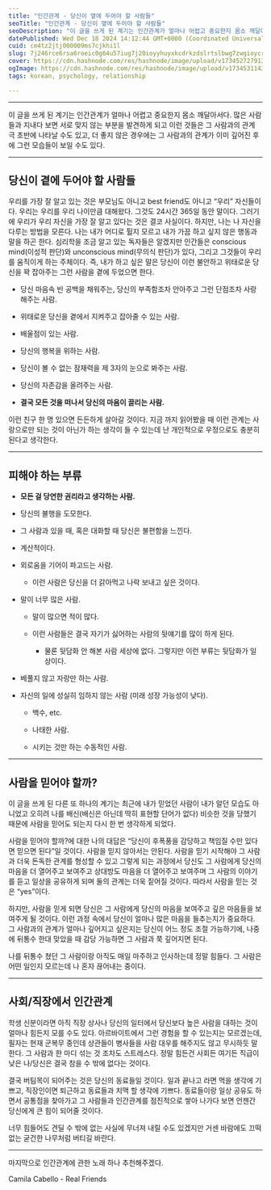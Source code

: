 ```yaml
---
title: "인간관계 - 당신이 옆에 두어야 할 사람들"
seoTitle: "인간관계 - 당신이 옆에 두어야 할 사람들"
seoDescription: "이 글을 쓰게 된 계기는 인간관계가 얼마나 어렵고 중요한지 몸소 깨달아서다. 많은 사람들과 지내다 보면 서로 맞지 않는 부분을 발견하게 되고 이런 것들은 그 사람과의 관계 극 초반에 나타날 수도 있고, 더 좋지 않은 경우에는 그 사람과의 관계가 이미 깊어진 후에 그런 모습들이 보"
datePublished: Wed Dec 18 2024 14:12:44 GMT+0000 (Coordinated Universal Time)
cuid: cm4tz2jtj000009ms7cjkhi1l
slug: 7j246rce6rsa6roeic0g64u57iug7j20ioyyhuyxkcdrkzdslrtslbwg7zwgioycrouejoutpa
cover: https://cdn.hashnode.com/res/hashnode/image/upload/v1734527279139/faa220bd-3ac2-4e74-8230-2f16be518442.jpeg
ogImage: https://cdn.hashnode.com/res/hashnode/image/upload/v1734531143520/9476e1f6-7301-46a2-bfc1-2ff9afc4788f.jpeg
tags: korean, psychology, relationship

---
```


---

이 글을 쓰게 된 계기는 인간관계가 얼마나 어렵고 중요한지 몸소 깨달아서다. 많은 사람들과 지내다 보면 서로 맞지 않는 부분을 발견하게 되고 이런 것들은 그 사람과의 관계 극 초반에 나타날 수도 있고, 더 좋지 않은 경우에는 그 사람과의 관계가 이미 깊어진 후에 그런 모습들이 보일 수도 있다.

---

## 당신이 곁에 두어야 할 사람들

우리를 가장 잘 알고 있는 것은 부모님도 아니고 best friend도 아니고 “우리” 자신들이다. 우리는 우리를 우리 나이만큼 대해왔다. 그것도 24시간 365일 동안 말이다. 그러기에 우리가 우리 자신을 가장 잘 알고 있다는 것은 결코 사실이다. 하지만, 나는 나 자신을 다루는 방법을 모른다. 나는 내가 어디로 튈지 모르고 내가 가끔 하고 싶지 않은 행동과 말을 하곤 한다. 심리학을 조금 알고 있는 독자들은 알겠지만 인간들은 conscious mind(이성적 판단)와 unconscious mind(무의식 판단)가 있다, 그리고 그것들이 우리를 움직이게 하는 주체이다. 즉, 내가 하고 싶은 말은 당신이 이런 불안하고 위태로운 당신을 꽉 잡아주는 그런 사람을 곁에 두었으면 한다.

* 당신 마음속 빈 공백을 채워주는, 당신의 부족함조차 안아주고 그런 단점조차 사랑해주는 사람.
    
* 위태로운 당신을 곁에서 지켜주고 잡아줄 수 있는 사람.
    
* 배울점이 있는 사람.
    
* 당신의 행복을 위하는 사람.
    
* 당신이 볼 수 없는 잠재력을 제 3자의 눈으로 봐주는 사람.
    
* 당신의 자존감을 올려주는 사람.
    
* **결국 모든 것을 떠나서 당신의 마음이 끌리는 사람.**
    

이런 친구 한 명 있으면 든든하게 살아갈 것이다. 지금 까지 읽어봤을 때 이런 관계는 사랑으로만 되는 것이 아닌가 하는 생각이 들 수 있는데 난 개인적으로 우정으로도 충분히 된다고 생각한다.

---

## 피해야 하는 부류

* **모든 걸 당연한 권리라고 생각하는 사람.**
    
* 당신의 불행을 도모한다.
    
* 그 사람과 있을 때, 혹은 대화할 때 당신은 불편함을 느낀다.
    
* 계산적이다.
    
* 외로움을 기어이 파고드는 사람.
    
    * 이런 사람은 당신을 더 갉아먹고 나락 보내고 싶은 것이다.
        
* 말이 너무 많은 사람.
    
    * 말이 많으면 적이 많다.
        
    * 이런 사람들은 결국 자기가 싫어하는 사람의 뒷얘기를 많이 하게 된다.
        
        * 물론 뒷담화 안 해본 사람 세상에 없다. 그렇지만 이런 부류는 뒷담화가 일상이다.
            
* 베풀지 않고 자랑만 하는 사람.
    
* 자신의 일에 성실히 임하지 않는 사람 (미래 성장 가능성이 낮다).
    
    * 백수, etc.
        
    * 나태한 사람.
        
    * 시키는 것만 하는 수동적인 사람.
        

---

## 사람을 믿어야 할까?

이 글을 쓰게 된 다른 또 하나의 계기는 최근에 내가 믿었던 사람이 내가 알던 모습도 아니었고 오히려 나를 배신(배신은 아닌데 딱히 표현할 단어가 없다) 비슷한 것을 당했기 때문에 사람을 믿어도 되는지 다시 한 번 생각하게 되었다.

사람을 믿어야 할까?에 대한 나의 대답은 “당신이 후폭풍을 감당하고 책임질 수만 있다면 믿으면 된다”일 것이다. 사람을 믿지 않아서는 안된다. 사람을 믿기 시작해야 그 사람과 더욱 돈독한 관계를 형성할 수 있고 그렇게 되는 과정에서 당신도 그 사람에게 당신의 마음을 더 열어주고 보여주고 상대방도 마음을 더 열어주고 보여주며 그 사람의 이야기를 듣고 일상을 공유하게 되며 둘의 관계는 더욱 짙어질 것이다. 따라서 사람을 믿는 것은 “yes”이다.

하지만, 사람을 믿게 되면 당신은 그 사람에게 당신의 마음을 보여주고 깊은 마음들을 보여주게 될 것이다. 이런 과정 속에서 당신이 얼마나 많은 마음을 들추는지가 중요하다. 그 사람과의 관계가 얼마나 깊어지고 싶은지는 당신이 어느 정도 조절 가능하기에, 나중에 뒤통수 한대 맞았을 때 감당 가능하면 그 사람과 쭉 깊어지면 된다.

나를 뒤통수 쳤던 그 사람이랑 아직도 매일 마주하고 인사하는데 정말 힘들다. 그 사람은 어떤 일인지 모르는데 나 혼자 끊어내는 중이다.

---

## 사회/직장에서 인간관계

학생 신분이라면 아직 직장 상사나 당신의 일터에서 당신보다 높은 사람을 대하는 것이 얼마나 힘든지 모를 수도 있다. 아르바이트에서 그런 경험을 할 수 있는지는 모르겠는데, 필자는 현재 군복무 중인데 상관들이 병사들을 사람 대우를 해주지도 않고 무시하듯 말한다. 그 사람과 한 마디 섞는 것 조차도 스트레스다. 정말 힘든건 사회든 여기든 직급이 낮은 나/당신은 결국 참을 수 밖에 없다는 것이다.

결국 버팀목이 되어주는 것은 당신의 동료들일 것이다. 일과 끝나고 라면 먹을 생각에 기쁘고, 직장인이면 퇴근하고 동료들과 치맥 할 생각에 기쁘다. 동료들이랑 일상 공유도 하면서 공통점을 찾아가고 그 사람들과 인간관계를 점진적으로 쌓아 나가다 보면 언젠간 당신에게 큰 힘이 되어줄 것이다.

너무 힘들어도 견딜 수 밖에 없는 사실에 무너져 내릴 수도 있겠지만 거센 바람에도 끄떡없는 굳건한 나무처럼 버티길 바란다.

---

마지막으로 인간관계에 관한 노래 하나 추천해주겠다.

Camila Cabello - Real Friends